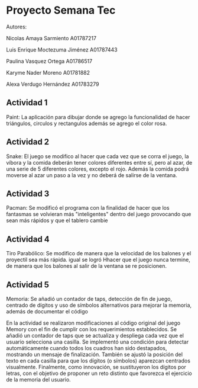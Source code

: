 # Proyecto Semana Tec 
Autores: 

Nicolas Amaya Sarmiento A01787217

Luis Enrique Moctezuma Jiménez A01787443

Paulina Vasquez Ortega A01786517

Karyme Nader Moreno A01781882

Alexa Verdugo Hernández A01783279

## Actividad 1

Paint: La aplicación para dibujar donde se agrego la funcionalidad de hacer triángulos, circulos y rectangulos además se agrego el color rosa. 

## Actividad 2

Snake: El juego se modifico al hacer que cada vez que se corra el juego, la víbora y la comida deberán tener colores diferentes entre sí, pero al azar, de una serie de 5 diferentes colores, excepto el rojo. Además la comida podrá moverse al azar un paso a la vez y no deberá de salirse de la ventana.

## Actividad 3

Pacman: Se modificó el programa con la finalidad de hacer que los fantasmas se volvieran más "inteligentes" dentro del juego provocando que sean más rápidos y que el tablero cambie

## Actividad 4

Tiro Parabólico: Se modifico de manera que la velocidad de los balones y el proyectil sea más rápida. igual se logró Hhacer que el juego nunca termine, de manera que los balones al salir de la ventana se re posicionen.

## Actividad 5

Memoria: Se añadió un contador de taps, detección de fin de juego, centrado de dígitos y uso de símbolos alternativos para mejorar la memoria, además de documentar el código 

En la actividad se realizaron modificaciones al código original del juego Memory con el fin de cumplir con los requerimientos establecidos. Se añadió un contador de taps que se actualiza y despliega cada vez que el usuario selecciona una casilla. Se implementó una condición para detectar automáticamente cuando todos los cuadros han sido destapados, mostrando un mensaje de finalización. También se ajustó la posición del texto en cada casilla para que los dígitos (o símbolos) aparezcan centrados visualmente. Finalmente, como innovación, se sustituyeron los dígitos por letras, con el objetivo de proponer un reto distinto que favorezca el ejercicio de la memoria del usuario.

